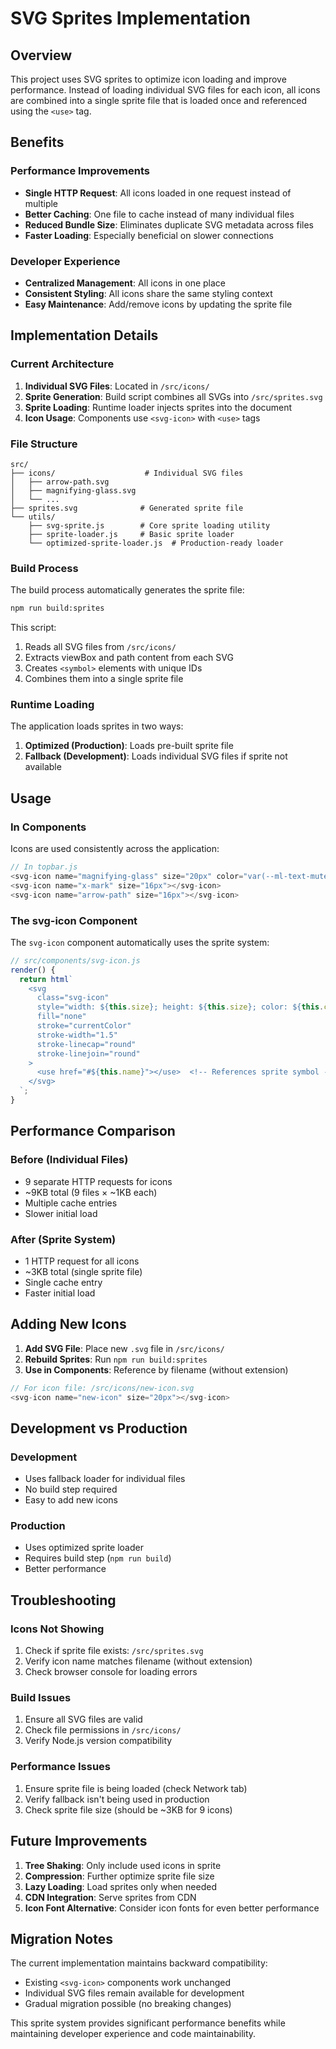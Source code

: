 # SVG Sprites Implementation

## Overview

This project uses SVG sprites to optimize icon loading and improve performance. Instead of loading individual SVG files for each icon, all icons are combined into a single sprite file that is loaded once and referenced using the `<use>` tag.

## Benefits

### Performance Improvements
- **Single HTTP Request**: All icons loaded in one request instead of multiple
- **Better Caching**: One file to cache instead of many individual files
- **Reduced Bundle Size**: Eliminates duplicate SVG metadata across files
- **Faster Loading**: Especially beneficial on slower connections

### Developer Experience
- **Centralized Management**: All icons in one place
- **Consistent Styling**: All icons share the same styling context
- **Easy Maintenance**: Add/remove icons by updating the sprite file

## Implementation Details

### Current Architecture

1. **Individual SVG Files**: Located in `/src/icons/`
2. **Sprite Generation**: Build script combines all SVGs into `/src/sprites.svg`
3. **Sprite Loading**: Runtime loader injects sprites into the document
4. **Icon Usage**: Components use `<svg-icon>` with `<use>` tags

### File Structure

```
src/
├── icons/                    # Individual SVG files
│   ├── arrow-path.svg
│   ├── magnifying-glass.svg
│   └── ...
├── sprites.svg              # Generated sprite file
└── utils/
    ├── svg-sprite.js        # Core sprite loading utility
    ├── sprite-loader.js     # Basic sprite loader
    └── optimized-sprite-loader.js  # Production-ready loader
```

### Build Process

The build process automatically generates the sprite file:

```bash
npm run build:sprites
```

This script:
1. Reads all SVG files from `/src/icons/`
2. Extracts viewBox and path content from each SVG
3. Creates `<symbol>` elements with unique IDs
4. Combines them into a single sprite file

### Runtime Loading

The application loads sprites in two ways:

1. **Optimized (Production)**: Loads pre-built sprite file
2. **Fallback (Development)**: Loads individual SVG files if sprite not available

## Usage

### In Components

Icons are used consistently across the application:

```javascript
// In topbar.js
<svg-icon name="magnifying-glass" size="20px" color="var(--ml-text-muted)"></svg-icon>
<svg-icon name="x-mark" size="16px"></svg-icon>
<svg-icon name="arrow-path" size="16px"></svg-icon>
```

### The svg-icon Component

The `svg-icon` component automatically uses the sprite system:

```javascript
// src/components/svg-icon.js
render() {
  return html`
    <svg 
      class="svg-icon" 
      style="width: ${this.size}; height: ${this.size}; color: ${this.color};"
      fill="none"
      stroke="currentColor"
      stroke-width="1.5"
      stroke-linecap="round"
      stroke-linejoin="round"
    >
      <use href="#${this.name}"></use>  <!-- References sprite symbol -->
    </svg>
  `;
}
```

## Performance Comparison

### Before (Individual Files)
- 9 separate HTTP requests for icons
- ~9KB total (9 files × ~1KB each)
- Multiple cache entries
- Slower initial load

### After (Sprite System)
- 1 HTTP request for all icons
- ~3KB total (single sprite file)
- Single cache entry
- Faster initial load

## Adding New Icons

1. **Add SVG File**: Place new `.svg` file in `/src/icons/`
2. **Rebuild Sprites**: Run `npm run build:sprites`
3. **Use in Components**: Reference by filename (without extension)

```javascript
// For icon file: /src/icons/new-icon.svg
<svg-icon name="new-icon" size="20px"></svg-icon>
```

## Development vs Production

### Development
- Uses fallback loader for individual files
- No build step required
- Easy to add new icons

### Production
- Uses optimized sprite loader
- Requires build step (`npm run build`)
- Better performance

## Troubleshooting

### Icons Not Showing
1. Check if sprite file exists: `/src/sprites.svg`
2. Verify icon name matches filename (without extension)
3. Check browser console for loading errors

### Build Issues
1. Ensure all SVG files are valid
2. Check file permissions in `/src/icons/`
3. Verify Node.js version compatibility

### Performance Issues
1. Ensure sprite file is being loaded (check Network tab)
2. Verify fallback isn't being used in production
3. Check sprite file size (should be ~3KB for 9 icons)

## Future Improvements

1. **Tree Shaking**: Only include used icons in sprite
2. **Compression**: Further optimize sprite file size
3. **Lazy Loading**: Load sprites only when needed
4. **CDN Integration**: Serve sprites from CDN
5. **Icon Font Alternative**: Consider icon fonts for even better performance

## Migration Notes

The current implementation maintains backward compatibility:
- Existing `<svg-icon>` components work unchanged
- Individual SVG files remain available for development
- Gradual migration possible (no breaking changes)

This sprite system provides significant performance benefits while maintaining developer experience and code maintainability.
